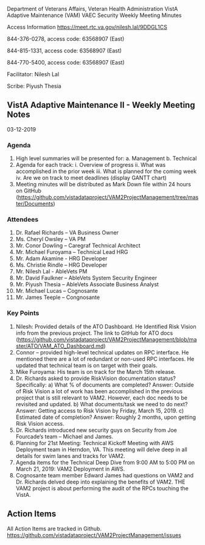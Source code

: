   Department of Veterans Affairs, Veteran Health Administration
                  VistA Adaptive Maintenance (VAM) VAEC Security 
                      Weekly Meeting Minutes
                      
Access Information https://meet.rtc.va.gov/nilesh.lal/9DDGL1CS

844-376-0278, access code: 63568907 (East)

844-815-1331, access code: 63568907 (East)

844-770-5400, access code: 63568907 (East)

Facilitator: Nilesh Lal

Scribe: Piyush Thesia

## VistA Adaptive Maintenance II - Weekly Meeting Notes

03-12-2019

### Agenda
1.	High level summaries will be presented for:
  a.	Management
  b.	Technical
2.	Agenda for each track:
  i.	Overview of progress
  ii.	What was accomplished in the prior week
  iii.	What is planned for the coming week
  iv.	Are we on track to meet deadlines (display GANTT chart)
3.	Meeting minutes will be distributed as Mark Down file within 24 hours on GitHub (https://github.com/vistadataproject/VAM2ProjectManagement/tree/master/Documents)


### Attendees 
1.  Dr. Rafael Richards – VA Business Owner
2.	Ms. Cheryl Owsley – VA PM
3.	Mr. Conor Dowling – Caregraf Technical Architect
4.	Mr. Michael Furoyama – Technical Lead HRG
5.	Mr. Adam Akamine - HRG Developer
6.	Ms. Christie Rindle – HRG Developer
7.	Mr. Nilesh Lal - AbleVets PM
8.	Mr. David Faulkner – AbleVets System Security Engineer
9.	Mr. Piyush Thesia – AbleVets Associate Business Analyst
10.	Mr. Michael Lucas – Cognosante
11.	Mr. James Teeple – Congnosante

### Key Points
1.	Nilesh:  Provided details of the ATO Dashboard.  He Identified Risk Vision info from the previous project.  The link to GitHub for ATO docs (https://github.com/vistadataproject/VAM2ProjectManagement/blob/master/ATO/VAM_ATO_Dashboard.md)
2.	Connor – provided high-level technical updates on RPC interface. He mentioned there are a lot of redundant or non-used RPC interfaces.  He updated that technical team is on target with their goals.
3.	Mike Furoyama:  His team is on track for the March 15th release.
4.	Dr. Richards asked to provide RiskVision documentation status?
Specifically:
a)	What % of documents are completed? 
Answer: Outside of Risk Vision a lot of work has been accomplished in the previous project that is still relevant to VAM2.  However, each doc needs to be revisited and updated.
b)	What documents/task we need to do next?
Answer:  Getting access to Risk Vision by Friday, March 15, 2019.
c)	Estimated date of completion?
Answer:  Roughly 2 months, upon getting Risk Vision access.
1.	Dr. Richards introduced new security guys on Security from Joe Fourcade’s team – Michael and James.
2.	Planning for 21st Meeting:  Technical Kickoff Meeting with AWS Deployment team in Herndon, VA. This meeting will delve deep in all details for swim lanes and tracks for VAM2. 
3.	Agenda items for the Technical Deep Dive from 9:00 AM to 5:00 PM on March 21, 2019:  VAM2 Deployment in AWS.
5.	Cognosante team member Edward James had questions on VAM2 and Dr. Richards delved deep into explaining the benefits of VAM2. THE VAM2 project is about performing the audit of the RPCs touching the VistA. 

## Action Items
All Action Items are tracked in Github. 
https://github.com/vistadataproject/VAM2ProjectManagement/issues

